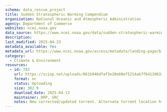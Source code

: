 ```yaml
---
schema: data_rescue_project 
title: Sudden Stratospheric Warming Compendium
organization: National Oceanic and Atmospheric Administration
agency: Department of Commerce
websites: ncei.noaa.gov
data_source: https://www.ncei.noaa.gov/data/sudden-stratospheric-warming-compendium/
description: 
last_modified: 2025-04-23
metadata_available: Yes
metadata_url: https://www.ncei.noaa.gov/access/metadata/landing-page/bin/iso?id=gov.noaa.ncdcC00960
category:
  - Climate & Environment 
resources:
  - id: 782
    url: https://sciop.net/uploads/061b946dfaf3e20e08ef5214ab7f6413983205af
    format: nc
    status: Uploading
    size: 302.9
    download_date: 2025-04-13
    maintainer: DRP, SRC
    notes: New corrected/updated torrent. Alternate torrent location https://academictorrents.com/details/061b946dfaf3e20e08ef5214ab7f6413983205af
---
```

